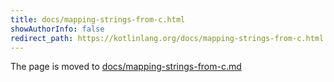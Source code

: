 ```yaml
---
title: docs/mapping-strings-from-c.html
showAuthorInfo: false
redirect_path: https://kotlinlang.org/docs/mapping-strings-from-c.html
---
```


The page is moved to [docs/mapping-strings-from-c.md](docs/mapping-strings-from-c.md)
